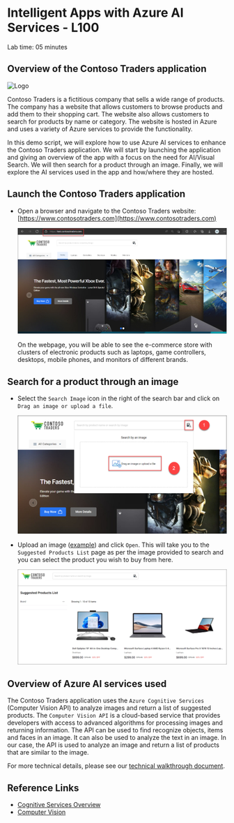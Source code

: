 # Intelligent Apps with Azure AI Services - L100

Lab time: 05 minutes

## Overview of the Contoso Traders application

![Logo](./docs/logo-1280x640.png)

Contoso Traders is a fictitious company that sells a wide range of products. The company has a website that allows customers to browse products and add them to their shopping cart. The website also allows customers to search for products by name or category. The website is hosted in Azure and uses a variety of Azure services to provide the functionality.

In this demo script, we will explore how to use Azure AI services to enhance the Contoso Traders application. We will start by launching the application and giving an overview of the app with a focus on the need for AI/Visual Search. We will then search for a product through an image. Finally, we will explore the AI services used in the app and how/where they are hosted.

## Launch the Contoso Traders application

* Open a browser and navigate to the Contoso Traders website: [https://www.contosotraders.com](https://www.contosotraders.com)

  ![Contoso Traders website](./media/landing-page.png)

  On the webpage, you will be able to see the e-commerce store with clusters of electronic products such as laptops, game controllers, desktops, mobile phones, and monitors of different brands.

## Search for a product through an image

* Select the `Search Image` icon in the right of the search bar and click on `Drag an image or upload a file`.

   ![image](./media/drag-an-image.png)

* Upload an image ([example](./media/laptop-example.jpg)) and click `Open`. This will take you to the `Suggested Products List` page as per the image provided to search and you can select the product you wish to buy from here.

   ![image](./media/suggested-products.png)

## Overview of Azure AI services used

The Contoso Traders application uses the `Azure Cognitive Services` (Computer Vision API) to analyze images and return a list of suggested products. The `Computer Vision API` is a cloud-based service that provides developers with access to advanced algorithms for processing images and returning information. The API can be used to find recognize objects, items and faces in an image. It can also be used to analyze the text in an image. In our case, the API is used to analyze an image and return a list of products that are similar to the image.

For more technical details, please see our [technical walkthrough document](./technical-walkthrough.md).

## Reference Links

* [Cognitive Services Overview](https://learn.microsoft.com/en-us/azure/cognitive-services/computer-vision/overview)
* [Computer Vision](https://learn.microsoft.com/en-us/azure/cognitive-services/computer-vision/overview)
